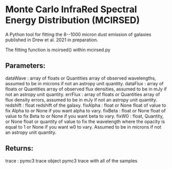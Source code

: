 # Monte Carlo InfraRed Spectral Energy Distribution (MCIRSED)

A Python tool for fitting the 8--1000 micron dust emission of galaxies published in Drew et al. 2021 in preparation.

The fitting function is mcirsed() within mcirsed.py

Parameters:
-----------
dataWave : array of floats or Quantities
    array of observed wavelengths, assumed to be in microns if not an astropy unit quantity.
dataFlux : array of floats or Quantities
    array of observed flux densities, assumed to be in mJy if not an astropy unit quantity.
errFlux : array of floats or Quantities
    array of flux density errors, assumed to be in mJy if not an astropy unit quantity.
redshift : float
    redshift of the galaxy.
fixAlpha : float or None
    float of value to fix Alpha to or None if you want alpha to vary.
fixBeta : float or None
    float of value to fix Beta to or None if you want beta to vary.
fixW0 : float, Quantity, or None
    float or quantity of value to fix the wavelength where the opacity is equal to 1 or None if you want w0 to vary. Assumed to be in microns if not an astropy unit quantity.

Returns:
--------
trace : pymc3 trace object
    pymc3 trace with all of the samples
